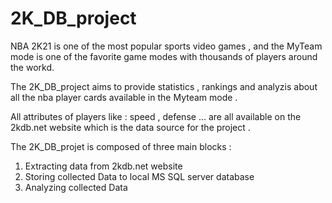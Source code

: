 
# 2K_DB_project
NBA 2K21 is one of the most popular sports video games , and the MyTeam mode is one of the favorite game modes with thousands of players around the workd.

The 2K_DB_project aims to provide statistics , rankings and analyzis about all the nba player cards available in the Myteam mode . 

All attributes of players like : speed , defense ... are all available on the 2kdb.net website which is the data source for the project .

The 2K_DB_projet is composed of three main blocks :

1) Extracting data from 2kdb.net website
2) Storing collected Data to local MS SQL server database 
3) Analyzing collected Data 
